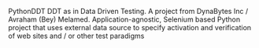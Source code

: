 PythonDDT
DDT as in Data Driven Testing.
A project from DynaBytes Inc / Avraham (Bey) Melamed.
Application-agnostic, Selenium based Python project that uses external data source to specify activation and verification of web sites and / or other test paradigms
